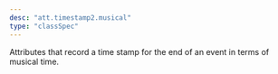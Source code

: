 ```yaml
---
desc: "att.timestamp2.musical"
type: "classSpec"
---
```


Attributes that record a time stamp for the end of an event in terms of musical
time.